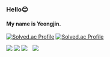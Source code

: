 ### Hello😊
#### My name is Yeongjin.
[![Solved.ac Profile](http://mazassumnida.wtf/api/v2/generate_badge?boj=yeongjin2024)](https://solved.ac/yeongjin2024/)
[![Solved.ac Profile](http://mazassumnida.wtf/api/v2/generate_badge?boj=appsky1888)](https://solved.ac/appsky1888/)
<p>
<img src="https://img.shields.io/badge/python-3776AB?style=flat-square&logo=Python&logoColor=white"/>
<img src="https://img.shields.io/badge/AWS-%23FF9900.svg?style=flat-square&logo=amazon-aws&logoColor=white"/>
<img src="https://img.shields.io/badge/Linux-FCC624?style=flat-square&logo=linux&logoColor=black"/>
<a href="https://instagram.com/dudwls_05/">
    <img 
        src="http://img.shields.io/badge/-Instagram-black?style=flat&logo=Instagram&link=https://instagram.com/dudwls_05/"
        style="height : auto; margin-left : 10px; margin-right : 10px;"/>
</a>
</p>
<!--
**demopassword/demopassword** is a ✨ _special_ ✨ repository because its `README.md` (this file) appears on your GitHub profile.

Here are some ideas to get you started:


- 🔭 I’m currently working on ...
- 🌱 I’m currently learning ...
- 👯 I’m looking to collaborate on ...
- 🤔 I’m looking for help with ...
- 💬 Ask me about ...
- 📫 How to reach me: ...
- 😄 Pronouns: ...
- ⚡ Fun fact: ...
-->


